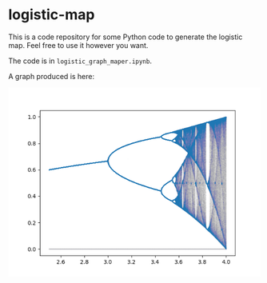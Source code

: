 # logistic-map
This is a code repository for some Python code to generate the logistic map. Feel free to use it however you want.

The code is in `logistic_graph_maper.ipynb`.

A graph produced is here:

![image](logistic_map_graph.png "Logistic map")
